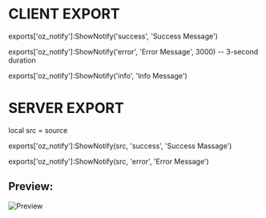 # CLIENT EXPORT

exports['oz_notify']:ShowNotify('success', 'Success Message')

exports['oz_notify']:ShowNotify('error', 'Error Message', 3000) -- 3-second duration

exports['oz_notify']:ShowNotify('info', 'Info Message')

# SERVER EXPORT

local src = source

exports['oz_notify']:ShowNotify(src, 'success', 'Success Massage')


exports['oz_notify']:ShowNotify(src, 'error', 'Error Message')

## Preview:


![Preview]((https://i.imgur.com/ntcJDKQ.png))

